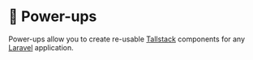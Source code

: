 # 🌟 Power-ups

Power-ups allow you to create re-usable [Tallstack](https://tallstack.dev) components for any [Laravel](https://laravel.com) application.
